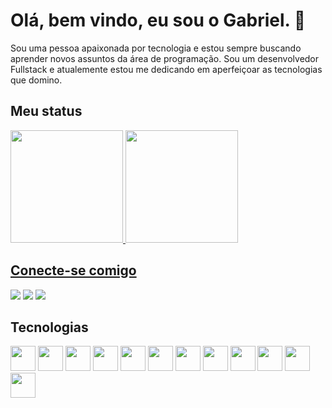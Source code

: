 
# Olá, bem vindo, eu sou o Gabriel. 👋

Sou uma pessoa apaixonada por tecnologia e estou sempre buscando aprender novos assuntos da área de programação. Sou um desenvolvedor Fullstack e atualemente estou me dedicando em aperfeiçoar as tecnologias que domino.

## Meu status

<div>
<a href="https://github.com/gsillva18">
<img loading="lazy" height="180em" src="https://github-readme-stats.vercel.app/api/top-langs/?username=gsillva18&layout=compact&langs_count=7&theme=dracula&title_color=30A3DC&border_color=30A3DC"/>
<img loading="lazy" height="180em" src="https://github-readme-stats.vercel.app/api?username=gsillva18&show_icons=true&theme=dracula&include_all_commits=true&count_private=true&title_color=30A3DC&border_color=30A3DC"/>
</div>

## Conecte-se comigo

<div>
    <a href="https://www.youtube.com/@josegabrieldasilvalima7344" target="_blank"><img loading="lazy" src="https://img.shields.io/badge/YouTube-FF0000?style=for-the-badge&logo=youtube&logoColor=white" target="_blank"></a>
    <a href="https://www.linkedin.com/in/josé-gabriel-da-silva-lima-6398a8213" target="_blank"><img loading="lazy" src="https://img.shields.io/badge/-LinkedIn-%230077B5?style=for-the-badge&logo=linkedin&logoColor=white" target="_blank"></a>   
    <a href = "mailto:josegabrielg831@gmail.com"><img loading="lazy" src="https://img.shields.io/badge/Gmail-D14836?style=for-the-badge&logo=gmail&logoColor=white" target="_blank"></a>
</div>

## Tecnologias

<div style="display: inline_block">
    <img loading="lazy" src="https://cdn.jsdelivr.net/gh/devicons/devicon/icons/java/java-original.svg" width="40" height="40"/>
    <img loading="lazy" src="https://cdn.jsdelivr.net/gh/devicons/devicon/icons/python/python-original.svg" width="40" height="40"/>
    <img loading="lazy" src="https://cdn.jsdelivr.net/gh/devicons/devicon/icons/javascript/javascript-original.svg" width="40" height="40"/>
    <img loading="lazy" src="https://cdn.jsdelivr.net/gh/devicons/devicon/icons/spring/spring-original-wordmark.svg" width="40" height="40">
    <img loading="lazy" src="https://cdn.jsdelivr.net/gh/devicons/devicon/icons/mysql/mysql-original-wordmark.svg" width="40" height="40">
    <img loading="lazy" src="https://cdn.jsdelivr.net/gh/devicons/devicon/icons/postgresql/postgresql-original.svg" width="40" height="40">
    <img loading="lazy" src="https://cdn.jsdelivr.net/gh/devicons/devicon/icons/git/git-original.svg" width="40" height="40">
    <img loading="lazy" src="https://cdn.jsdelivr.net/gh/devicons/devicon/icons/html5/html5-original.svg" width="40" height="40"/>
    <img loading="lazy" src="https://cdn.jsdelivr.net/gh/devicons/devicon/icons/css3/css3-original.svg" width="40" height="40"/>
    <img loading="lazy" src="https://cdn.jsdelivr.net/gh/devicons/devicon/icons/react/react-original.svg" width="40" height="40">
    <img loading="lazy" src="https://cdn.jsdelivr.net/gh/devicons/devicon/icons/materialui/materialui-original.svg" width="40" height="40">  
    <img loading="lazy" src="https://cdn.jsdelivr.net/gh/devicons/devicon/icons/bootstrap/bootstrap-original.svg" width="40" height="40">
    
</div>
